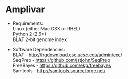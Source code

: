 Amplivar
========

+ Requirements:  
Linux (either Mac OSX or RHEL)  
Python 2 (2.6+)  
BLAT 2-bit genome index  


+ Software Dependencies:  
BLAT - http://hgdownload.cse.ucsc.edu/admin/exe/   
SeqPrep - https://github.com/jstjohn/SeqPrep   
FreeBayes - https://github.com/ekg/freebayes   
Samtools - http://samtools.sourceforge.net/   

